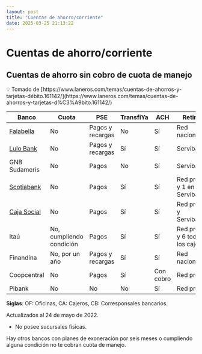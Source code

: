 ```yaml
---
layout: post
title: "Cuentas de ahorro/corriente"
date: 2025-03-25 21:13:22
---
```


# Cuentas de ahorro/corriente

## Cuentas de ahorro sin cobro de cuota de manejo

<aside>
💡 Tomado de [https://www.laneros.com/temas/cuentas-de-ahorros-y-tarjetas-débito.161142/](https://www.laneros.com/temas/cuentas-de-ahorros-y-tarjetas-d%C3%A9bito.161142/)

</aside>

| Banco | Cuota | PSE​ | TransfiYa​ | ACH​ | Retiros​ | Consignación​ | Tarjeta​ | Online​ | App | OF​ | CA​ | CB​ |
| --- | --- | --- | --- | --- | --- | --- | --- | --- | --- | --- | --- | --- |
| [Falabella](https://www.laneros.com/temas/banco-falabella.248476/) | No | Pagos y recargas​ | No​ | Sí​ | Red nacional | Nacional​ | Mastercard​ | Sí​ | Sí​ | 89​ | 63​ | 7523​ |
| [Lulo Bank](https://www.laneros.com/temas/lulo-bank.247772/) | No | Pagos y recargas​ | Sí​ | Sí​ | Servibanca | *​ | Mastercard​ | Sí*​ | Sí​ | 0*​ | 2547 | 0​ |
| GNB Sudameris | No | Pagos​ | No​ | Sí​ | Servibanca | Nacional​ | Visa​ | No​ | Sí​ | 104​ | 2533​ | 7128​ |
| [Scotiabank](https://www.laneros.com/temas/scotiabank-colpatria.225302/) | No | Pagos​ | Sí​ | Sí​ | Red propia y 1 en Servibanca | Nacional​ | Mastercard​ | Sí​ | Sí​ | 122​ | 731​ | 19732​ |
| [Caja Social](https://www.laneros.com/temas/banco-caja-social-colmena-bcsc.142079/) | No | Pagos​ | Sí​ | Sí​ | Red propia y Servibanca | Local​ | Visa​ | Sí​ | Sí​ | 242​ | 678​ | 2705​ |
| Itaú | No, cumpliendo condición | Pagos​ | Sí​ | Sí​ | Red propia y 6 todos los cajeros | Nacional​ | Mastercard​ | Sí​ | Sí​ | 84​ | 109​ | 5073​ |
| Finandina | No, por un año | Pagos y recargas​ | Sí​ | Sí​ | Red nacional | Nacional​ | Visa​ | Sí​ | Sí​ | 13​ | 0​ | 0​ |
| Coopcentral | No | Pagos​ | Sí​ | Con cobro | Red propia | Local​ | Visa​ | No​ | Sí​ | 12​ | 0​ | 10​ |
| Pibank | No | No​ | No​ | Sí​ | Red propia | Nacional​ | No​ | Sí​ | Sí​ | 45​ | 46​ | 6825​ |

**Siglas**: OF: Oficinas, CA: Cajeros, CB: Corresponsales bancarios. 

Actualizados al 24 de mayo de 2022.

- No posee sucursales físicas.

Hay otros bancos con planes de exoneración por seis meses o cumpliendo alguna condición no te cobran cuota de manejo.